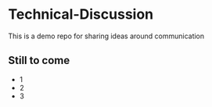 # Technical-Discussion
This is a demo repo for sharing ideas around communication


## Still to come

* 1
* 2
* 3

